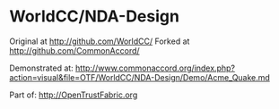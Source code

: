 # WorldCC/NDA-Design

Original at http://github.com/WorldCC/
Forked at http://github.com/CommonAccord/

Demonstrated at:
http://www.commonaccord.org/index.php?action=visual&file=OTF/WorldCC/NDA-Design/Demo/Acme_Quake.md

Part of: http://OpenTrustFabric.org


